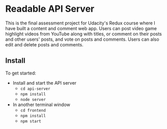 # Readable API Server

This is the final assessment project for Udacity's Redux course where I have built a content and comment web app. Users can post video game highlight videos from YouTube along with titles, or comment on their posts and other users' posts, and vote on posts and comments. Users can also edit and delete posts and comments.

## Install

To get started:

* Install and start the API server
    - `cd api-server`
    - `npm install`
    - `node server`
* In another terminal window
    - `cd frontend`
    - `npm install`
    - `npm start`


